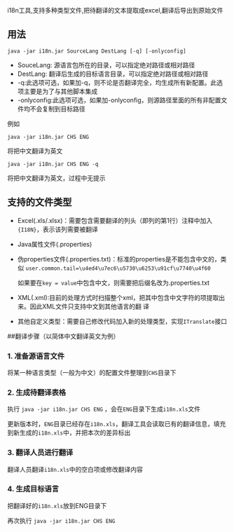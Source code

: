 i18n工具,支持多种类型文件,把待翻译的文本提取成excel,翻译后导出到原始文件

## 用法

	java -jar i18n.jar SourceLang DestLang [-q] [-onlyconfig]

- SouceLang: 源语言包所在的目录，可以指定绝对路径或相对路径
- DestLang: 翻译后生成的目标语言目录，可以指定绝对路径或相对路径
- -q:此选项可选，如果加-q，则不论是否翻译完全，均生成所有新配置。此选项主要是为了与其他脚本集成
- -onlyconfig:此选项可选，如果加-onlyconfig，则源路径里面的所有非配置文件均不会复制到目标路径

例如

    java -jar i18n.jar CHS ENG
将把中文翻译为英文

    java -jar i18n.jar CHS ENG -q
将把中文翻译为英文，过程中无提示

## 支持的文件类型

- Excel(.xls/.xlsx)：需要包含需要翻译的列头（即列的第1行）注释中加入`{I18N}`，表示该列需要被翻译
- Java属性文件(.properties)
- 伪properties文件(.properties.txt)：标准的properties是不能包含中文的，类似
	`user.common.tail=\u4ed4\u7ec6\u5730\u6253\u91cf\u7740\u4f60`
   
	如果要在`key = value`中包含中文，则需要把后缀名改为.properties.txt
 
- XML(.xml):目前的处理方式时扫描整个xml，把其中包含中文字符的项提取出来。因此XML文件只支持中文到其他语言的翻
译
- 其他自定义类型：需要自己修改代码加入新的处理类型，实现`ITranslate`接口

##翻译步骤（以简体中文翻译英文为例）

### 1. 准备源语言文件
将某一种语言类型（一般为中文）的配置文件整理到`CHS`目录下

### 2. 生成待翻译表格
执行 `java -jar i18n.jar CHS ENG` ，会在`ENG`目录下生成`i18n.xls`文件

更新版本时，`ENG`目录已经存在`i18n.xls`，翻译工具会读取已有的翻译信息，填充到新生成的`i18n.xls`中，并把本次的差异标出

### 3. 翻译人员进行翻译
翻译人员翻译`i18n.xls`中的空白项或修改翻译内容

### 4. 生成目标语言
把翻译好的`i18n.xls`放到ENG目录下

再次执行 `java -jar i18n.jar CHS ENG`  
